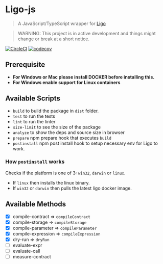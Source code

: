 # Ligo-js

> A JavaScript/TypeScript wrapper for [Ligo](https://ligolang.org/)

> WARNING: This project is in active development and things might change or break at a short notice.

[![CircleCI](https://circleci.com/gh/tzConnectBerlin/ligo-js/tree/main.svg?style=svg&circle-token=24cb837cbe8ce091c59c3a77c598fc3c4bd152f8)](https://circleci.com/gh/tzConnectBerlin/ligo-js/tree/main)
[![codecov](https://codecov.io/gh/tzConnectBerlin/ligo-js/branch/main/graph/badge.svg?token=YZHWODI8VN)](https://codecov.io/gh/tzConnectBerlin/ligo-js)

## Prerequisite

- **For Windows or Mac please install DOCKER before installing this.**
- **For Windows enable support for Linux containers**

## Available Scripts

- `build` to build the package in `dist` folder.
- `test` to run the tests
- `lint` to run the linter
- `size-limit` to see the size of the package
- `analyze` to show the deps and source size in browser
- `prepare` npm prepare hook that executes `build`
- `postinstall` npm post install hook to setup necessary env for Ligo to work.

### How `postinstall` works

Checks if the platform is one of 3: `win32`, `darwin` or `linux`.

- If `linux` then installs the linux binary.
- If `win32` or `darwin` then pulls the latest ligo docker image.

## Available Methods

- [x] compile-contract => `compileContract`
- [x] compile-storage => `compileStorage`
- [x] compile-parameter => `compileParameter`
- [x] compile-expression => `compileExpression`
- [x] dry-run => `dryRun`
- [ ] evaluate-expr
- [ ] evaluate-call
- [ ] measure-contract
